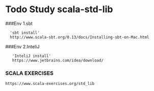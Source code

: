 # Todo Study scala-std-lib

###Env 1.sbt
```
  'sbt install'
  http://www.scala-sbt.org/0.13/docs/Installing-sbt-on-Mac.html
```
###Env 2.InteliJ
```
   'InteliJ install'
   https://www.jetbrains.com/idea/download/
```

### SCALA EXERCISES
```
https://www.scala-exercises.org/std_lib
```
